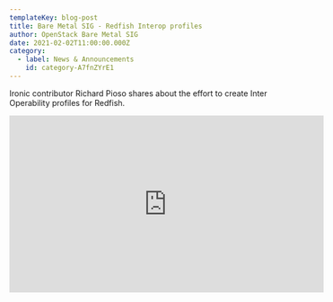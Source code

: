 ```yaml
---
templateKey: blog-post
title: Bare Metal SIG - Redfish Interop profiles
author: OpenStack Bare Metal SIG
date: 2021-02-02T11:00:00.000Z
category: 
  - label: News & Announcements
    id: category-A7fnZYrE1
---
```


Ironic contributor Richard Pioso shares about the effort to create Inter Operability profiles for Redfish.

<iframe width="560" height="315" src="https://www.youtube.com/embed/Mo6gfDXBg1Q" title="YouTube video player" frameborder="0" allow="accelerometer; autoplay; clipboard-write; encrypted-media; gyroscope; picture-in-picture" allowfullscreen></iframe>
